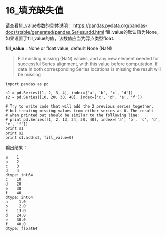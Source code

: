 # 16_填充缺失值

请查看fill_value参数的具体说明： <https://pandas.pydata.org/pandas-docs/stable/generated/pandas.Series.add.html> fill_value的默认值为None，如果设置了fill_value的值，该数值应当为浮点类型float. 

**fill_value** : None or float value, default None (NaN)

> Fill existing missing (NaN) values, and any new element needed for successful Series alignment, with this value before computation. If data in both corresponding Series locations is missing the result will be missing

```
import pandas as pd

s1 = pd.Series([1, 2, 3, 4], index=['a', 'b', 'c', 'd'])
s2 = pd.Series([10, 20, 30, 40], index=['c', 'd', 'e', 'f'])

# Try to write code that will add the 2 previous series together,
# but treating missing values from either series as 0. The result
# when printed out should be similar to the following line:
# print pd.Series([1, 2, 13, 24, 30, 40], index=['a', 'b', 'c', 'd', 'e', 'f'])
print s1
print s2
print s1.add(s2, fill_value=0)
```

输出结果：

```
a    1
b    2
c    3
d    4
dtype: int64
c    10
d    20
e    30
f    40
dtype: int64
a     1.0
b     2.0
c    13.0
d    24.0
e    30.0
f    40.0
dtype: float64
```

